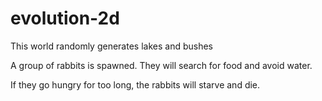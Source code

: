 # evolution-2d
This world randomly generates lakes and bushes

A group of rabbits is spawned. They will search for food and avoid water. 

If they go hungry for too long, the rabbits will starve and die. 
